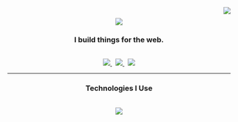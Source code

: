 <img
  align="right"
  src="https://visitor-badge.laobi.icu/badge?page_id=thisiskhizar.thisiskhizar&left_text=Profile%20Traffic"
/>

<h1 align="center">
  <img
    src="https://readme-typing-svg.demolab.com?font=Fira+Code&weight=500&size=30&duration=4000&pause=500&center=true&vCenter=true&width=640&lines=Hi+there!+%F0%9F%91%8B;I'm+Khizar+Abbasi.;Occasional+free+software+advocate."
  />
</h1>

<h3 align="center">I build things for the web.</h3>

<br />

<div align="center">
  <a href="mailto:letsmailkhizar@gmail.com">
    <img
      src="https://img.shields.io/badge/Gmail-2c3e50?style=for-the-badge&logo=gmail&logoColor=red"
    />
  </a>
  &nbsp;
  <a href="https://www.linkedin.com/in/thisiskhizar">
    <img
      src="https://img.shields.io/badge/LinkedIn-0077B5?style=for-the-badge&logo=linkedin&logoColor=white"
      target="_blank"
    />
  </a>
  &nbsp;
  <a href="https://thisiskhizar.github.io/portfolio-website/">
    <img
      src="https://img.shields.io/badge/Portfolio-44bd32?style=for-the-badge&logo=Ghost&logoColor=white"
      target="_blank"
    />
    <!-- sqlite, safari, google-chrome are other good icon options -->
  </a>
</div>

<hr />

<h3 align="center">Technologies I Use</h3>
<br />
<div align="center">
  <img
    src="https://skillicons.dev/icons?i=py,js,ts,nodejs,express,django,fastapi,flask,react,tailwind,redis,mongodb,postgres,aws,docker,tensorflow,sklearn,selenium&perline=6"
  /><br />
</div>

<br/>
